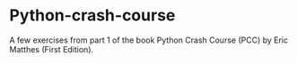 # Python-crash-course

A few exercises from part 1 of the book Python Crash Course (PCC) by Eric Matthes (First Edition).